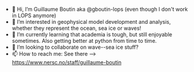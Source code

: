 - 👋 Hi, I’m Guillaume Boutin aka @gboutin-lops (even though I don't work in LOPS anymore)
- 👀 I’m interested in geophysical model development and analysis, whether they represent the ocean, sea ice or waves!
- 🌱 I’m currently learning that academia is tough, but still enjoyable sometimes. Also getting better at python from time to time.
- 💞️ I’m looking to collaborate on wave--sea ice stuff?
- 📫 How to reach me: See there --> https://www.nersc.no/staff/guillaume-boutin

<!---
gboutin-lops/gboutin-lops is a ✨ special ✨ repository because its `README.md` (this file) appears on your GitHub profile.
You can click the Preview link to take a look at your changes.
--->
